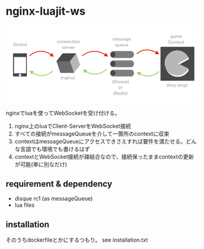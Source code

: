 # nginx-luajit-ws

![SS](/Doc/graph.png)

nginxでluaを使ってWebSocketを受け付ける。


1. nginx上のluaでClient-ServerをWebSocket接続
2. すべての接続がmessageQueueを介して一箇所のcontextに収束
3. contextはmessageQueueにアクセスできさえすれば要件を満たせる。どんな言語でも環境でも書けるはず
4. contextとWebSocket接続が疎結合なので、接続保ったままcontextの更新が可能(単に別なだけ)


## requirement & dependency
* disque rc1 (as messageQueue)
* lua files

 
 
## installation
そのうちdockerfileとかにするつもり。
see installation.txt